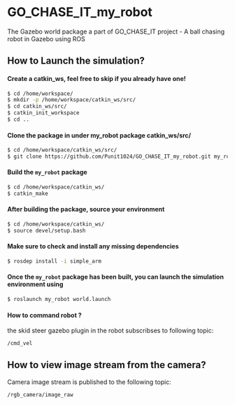 # GO_CHASE_IT_my_robot
The Gazebo world package a part of GO_CHASE_IT project - A ball chasing robot in Gazebo using ROS

## How to Launch the simulation?

#### Create a catkin_ws, feel free to skip if you already have one!
```sh
$ cd /home/workspace/
$ mkdir -p /home/workspace/catkin_ws/src/
$ cd catkin_ws/src/
$ catkin_init_workspace
$ cd ..
```

#### Clone the package in under my_robot package catkin_ws/src/
```sh
$ cd /home/workspace/catkin_ws/src/
$ git clone https://github.com/Punit1024/GO_CHASE_IT_my_robot.git my_robot
```

#### Build the `my_robot` package
```sh
$ cd /home/workspace/catkin_ws/ 
$ catkin_make
```

#### After building the package, source your environment
```sh
$ cd /home/workspace/catkin_ws/
$ source devel/setup.bash
```

#### Make sure to check and install any missing dependencies
```sh
$ rosdep install -i simple_arm
```

#### Once the `my_robot` package has been built, you can launch the simulation environment using
```sh
$ roslaunch my_robot world.launch
```

#### How to command robot ?
the skid steer gazebo plugin in the robot subscribses to following topic:
```sh
/cmd_vel
```

## How to view image stream from the camera?
Camera image stream is published to the following topic:
```
/rgb_camera/image_raw
```




